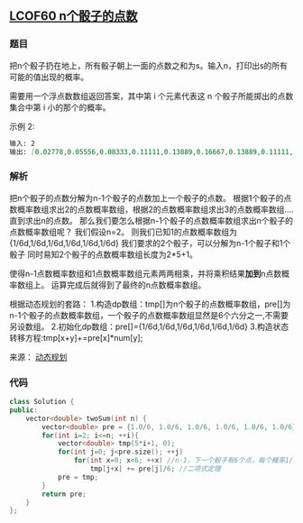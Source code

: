 ## [LCOF60 n个骰子的点数](https://leetcode-cn.com/problems/nge-tou-zi-de-dian-shu-lcof/)

### 题目

把n个骰子扔在地上，所有骰子朝上一面的点数之和为s。输入n，打印出s的所有可能的值出现的概率。

需要用一个浮点数数组返回答案，其中第 i 个元素代表这 n 个骰子所能掷出的点数集合中第 i 小的那个的概率。

示例 2:

```markdown
输入: 2
输出: [0.02778,0.05556,0.08333,0.11111,0.13889,0.16667,0.13889,0.11111,0.08333,0.05556,0.02778]
```

### 解析

把n个骰子的点数分解为n-1个骰子的点数加上一个骰子的点数。
根据1个骰子的点数概率数组求出2的点数概率数组，根据2的点数概率数组求出3的点数概率数组....直到求出n的点数。
那么我们要怎么根据n-1个骰子的点数概率数组求出n个骰子的点数概率数组呢？
我们假设n=2。
则我们已知1的点数概率数组为{1/6d,1/6d,1/6d,1/6d,1/6d,1/6d}
我们要求的2个骰子，可以分解为n-1个骰子和1个骰子
同时易知2个骰子的点数概率数组长度为2*5+1。

使得n-1点数概率数组和1点数概率数组元素两两相乘，并将乘积结果**加到**n点数概率数组上。
运算完成后就得到了最终的n点数概率数组。

根据动态规划的套路：
1.构造dp数组：tmp[]为n个骰子的点数概率数组，pre[]为n-1个骰子的点数概率数组，一个骰子的点数概率数组显然是6个六分之一,不需要另设数组。
2.初始化dp数组：pre[]={1/6d,1/6d,1/6d,1/6d,1/6d,1/6d}
3.构造状态转移方程:tmp[x+y]+=pre[x]*num[y];

来源：
[动态规划](https://leetcode-cn.com/problems/nge-tou-zi-de-dian-shu-lcof/solution/java-dong-tai-gui-hua-by-zhi-xiong/)

### 代码

```C++
class Solution {
public:
    vector<double> twoSum(int n) {
        vector<double> pre = {1.0/6, 1.0/6, 1.0/6, 1.0/6, 1.0/6, 1.0/6};
        for(int i=2; i<=n; ++i){
            vector<double> tmp(5*i+1, 0);
            for(int j=0; j<pre.size(); ++j)
                for(int x=0; x<6; ++x) //n-1，下一个骰子有6个点，每个概率1/6
                    tmp[j+x] += pre[j]/6; //二项式定理
            pre = tmp;
        }
        return pre;
    }
};
```

